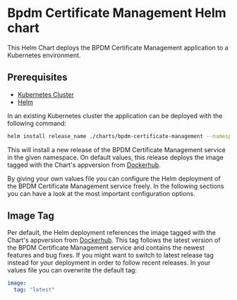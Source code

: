 # Bpdm Certificate Management Helm chart

This Helm Chart deploys the BPDM Certificate Management application to a Kubernetes environment.

## Prerequisites

* [Kubernetes Cluster](https://kubernetes.io)
* [Helm](https://helm.sh/docs/)

In an existing Kubernetes cluster the application can be deployed with the following command:

```bash
helm install release_name ./charts/bpdm-certificate-management --namespace your_namespace -f /path/to/my_release-values.yaml
```

This will install a new release of the BPDM Certificate Management service in the given namespace.
On default values, this release deploys the image tagged with the Chart's appversion from [Dockerhub](https://hub.docker.com/r/tractusx/bpdm-certificate-management).

By giving your own values file you can configure the Helm deployment of the BPDM Certificate Management service freely.
In the following sections you can have a look at the most important configuration options.

## Image Tag

Per default, the Helm deployment references the image tagged with the Chart's appversion from [Dockerhub](https://hub.docker.com/r/tractusx/bpdm-certificate-management).
This tag follows the latest version of the BPDM Certificate Management service and contains the newest features and bug fixes.
If you might want to switch to latest release tag instead for your deployment in order to follow recent releases.
In your values file you can overwrite the default tag:

```yaml
image:
  tag: "latest"
```
